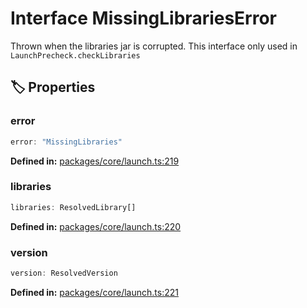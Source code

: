 # Interface MissingLibrariesError

Thrown when the libraries jar is corrupted. This interface only used in ``LaunchPrecheck.checkLibraries``
## 🏷️ Properties

### error

```ts
error: "MissingLibraries"
```
<p style="font-size: 14px; color: var(--vp-c-text-2)">
<strong>Defined in:</strong> <a href="https://github.com/voxelum/minecraft-launcher-core-node/blob/master/packages/core/launch.ts#L219" target="_blank" rel="noreferrer">packages/core/launch.ts:219</a>
</p>


### libraries

```ts
libraries: ResolvedLibrary[]
```
<p style="font-size: 14px; color: var(--vp-c-text-2)">
<strong>Defined in:</strong> <a href="https://github.com/voxelum/minecraft-launcher-core-node/blob/master/packages/core/launch.ts#L220" target="_blank" rel="noreferrer">packages/core/launch.ts:220</a>
</p>


### version

```ts
version: ResolvedVersion
```
<p style="font-size: 14px; color: var(--vp-c-text-2)">
<strong>Defined in:</strong> <a href="https://github.com/voxelum/minecraft-launcher-core-node/blob/master/packages/core/launch.ts#L221" target="_blank" rel="noreferrer">packages/core/launch.ts:221</a>
</p>


